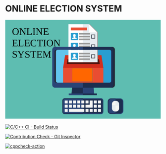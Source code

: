 # ONLINE ELECTION SYSTEM


![](https://github.com/257841/Miniproject/blob/main/1_Requirements/poster.png)

[![C/C++ CI - Build Status](https://github.com/257841/Miniproject/actions/workflows/cbuild.yml/badge.svg)](https://github.com/257841/Miniproject/actions/workflows/cbuild.yml)

[![Contribution Check - Git Inspector](https://github.com/257841/Miniproject/actions/workflows/gitinspector.yml/badge.svg)](https://github.com/257841/Miniproject/actions/workflows/gitinspector.yml)

[![cppcheck-action](https://github.com/257841/Miniproject/actions/workflows/cppcheck.yml/badge.svg)](https://github.com/257841/Miniproject/actions/workflows/cppcheck.yml)


